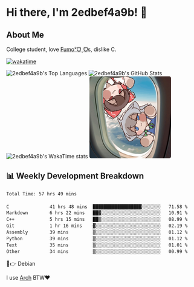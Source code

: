 # Hi there, I'm 2edbef4a9b! 👋

## About Me

College student, love [Fumo²ᗜˬᗜ](https://fumo.systems)s, dislike C.

[![wakatime](https://wakatime.com/badge/user/2bffca04-818a-44eb-b573-0010b6161301.svg)](https://wakatime.com/@2bffca04-818a-44eb-b573-0010b6161301)

<div align="left">
  <picture>
    <source
      srcset="https://github-statistics-2edbef4a9bs-projects.vercel.app/api/top-langs/?username=2edbef4a9b&layout=compact&show_icons=true&langs_count=8&hide_border=true&theme=dracula&bg_color=0d1117ff&text_color=ffffffff&hide=CSS%2CHTML%2CPerl%2CJavaScript%2CJupyter%20Notebook%2CMakefile"
      media="(prefers-color-scheme: dark)"
    />
    <source
      srcset="https://github-statistics-2edbef4a9bs-projects.vercel.app/api/top-langs/?username=2edbef4a9b&layout=compact&show_icons=true&langs_count=8&hide_border=true&theme=default&hide=CSS%2CHTML%2CPerl%2CJavaScript%2CJupyter%20Notebook%2CMakefile"
      media="(prefers-color-scheme: light), (prefers-color-scheme: no-preference)"
    />
    <img
      src="https://github-statistics-2edbef4a9bs-projects.vercel.app/api/top-langs/?username=2edbef4a9b&layout=compact&show_icons=true&langs_count=8&hide_border=true&theme=dracula&bg_color=0d1117&hide=CSS%2CHTML%2CPerl%2CJavaScript%2CJupyter%20Notebook%2CMakefile"
      alt="2edbef4a9b's Top Languages"
      height="180"
    />
  </picture>

  <picture>
    <source
      srcset="https://github-statistics-2edbef4a9bs-projects.vercel.app/api?username=2edbef4a9b&show_icons=true&hide_border=true&theme=dracula&bg_color=0d1117"
      media="(prefers-color-scheme: dark)"
    />
    <source
      srcset="https://github-statistics-2edbef4a9bs-projects.vercel.app/api?username=2edbef4a9b&show_icons=true&hide_border=true&theme=default"
      media="(prefers-color-scheme: light), (prefers-color-scheme: no-preference)"
    />
    <img
      src="https://github-statistics-2edbef4a9bs-projects.vercel.app/api?username=2edbef4a9b&show_icons=true&hide_border=true&theme=dracula&bg_color=0d1117"
      alt="2edbef4a9b's GitHub Stats"
      height="180"
    />
  </picture>
</div>

<div align="left">
  <picture>
    <source
      srcset="https://github-statistics-2edbef4a9bs-projects.vercel.app/api/wakatime?username=2edbef4a9b&layout=compact&theme=dracula&bg_color=0d1117&hide_border=true&langs_count=10&v2"
      media="(prefers-color-scheme: dark)"
    />
    <source
      srcset="https://github-statistics-2edbef4a9bs-projects.vercel.app/api/wakatime?username=2edbef4a9b&layout=compact&theme=default&hide_border=true&langs_count=10&v2"
      media="(prefers-color-scheme: light), (prefers-color-scheme: no-preference)"
    />
    <img
      src="https://github-statistics-2edbef4a9bs-projects.vercel.app/api/wakatime?username=2edbef4a9b&layout=compact&theme=dracula&bg_color=0d1117&hide_border=true&langs_count=10&v2"
      alt="2edbef4a9b's WakaTime stats"
      height="216"
    />
  </picture>

  <picture>
    <img
      src="fumo.gif"
      alt="FumoFumo"
      height="216"
      style="border-radius:5px;"
    />
  </picture>
</div>

## 📊 Weekly Development Breakdown

<!--START_SECTION:waka-->

```txt
Total Time: 57 hrs 49 mins

C               41 hrs 48 mins  ██████████████████░░░░░░░   71.58 %
Markdown        6 hrs 22 mins   ██▓░░░░░░░░░░░░░░░░░░░░░░   10.91 %
C++             5 hrs 15 mins   ██▒░░░░░░░░░░░░░░░░░░░░░░   08.99 %
Git             1 hr 16 mins    ▓░░░░░░░░░░░░░░░░░░░░░░░░   02.19 %
Assembly        39 mins         ▒░░░░░░░░░░░░░░░░░░░░░░░░   01.12 %
Python          39 mins         ▒░░░░░░░░░░░░░░░░░░░░░░░░   01.12 %
Text            35 mins         ▒░░░░░░░░░░░░░░░░░░░░░░░░   01.01 %
Other           34 mins         ▒░░░░░░░░░░░░░░░░░░░░░░░░   00.99 %
```

<!--END_SECTION:waka-->

🤣👉 Debian

I use [Arch](./arch.png) BTW❤️
